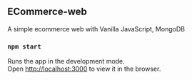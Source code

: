 ## ECommerce-web
A simple ecommerce web with Vanilla JavaScript, MongoDB

### `npm start`

Runs the app in the development mode.\
Open [http://localhost:3000](http://localhost:3000) to view it in the browser.
